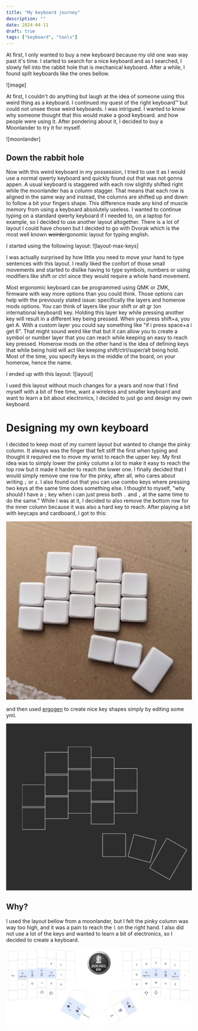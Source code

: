 ```yaml
---
title: "My keyboard journey"
description: ""
date: 2024-04-11
draft: true
tags: ["keyboard", "tools"]
---
```


At first, I only wanted to buy a new keyboard because my old one was way past it's time. I started to search for a nice keyboard and as I searched, I slowly fell into the rabbit hole that is mechanical keyboard. After a while, I found split keyboards like the ones bellow.

![image]

At first, I couldn't do anything but laugh at the idea of someone using this weird thing as a keyboard. I continued my quest of the right keyboard™ but could not unsee those weird keyboards. I was intrigued. I wanted to know why someone thought that this would make a good keyboard. and how people were using it. After pondering about it, I decided to buy a Moonlander to try it for myself.

![moonlander]

## Down the rabbit hole

Now with this weird keyboard in my possession, I tried to use it as I would use a normal qwerty keyboard and quickly found out that was not gonna appen.
A usual keyboard is staggered with each row slightly shifted right while the moonlander has a column stagger. That means that each row is aligned in the same way and instead, the columns are shifted up and down to follow a bit your fingers shape. 
This difference made any kind of muscle memory from using a keyboard absolutely useless. I wanted to continue typing on a standard qwerty keyboard if I needed to, on a laptop for example, so I decided to use another layout altogether. There is a lot of layout I could have chosen but I decided to go with Dvorak which is the most well known ~~weird~~ergonomic layout for typing english.

I started using the following layout:
![layout-max-keys]

I was actually surprised by how little you need to move your hand to type sentences with this layout. I really liked the confort of those small movements and started to dislike having to type symbols, numbers or using modifiers like shift or ctrl since they would require a whole hand movement.

Most ergonomic keyboard can be programmed using QMK or ZMK, firmware with way more options than you could think. Those options can help with the previously stated issue: specifically the layers and homerow mods options.
You can think of layers like your shift or alt gr (on international keyboard) key. Holding this layer key while pressing another key will result in a different key being pressed. When you press shift+a, you get A. With a custom layer you could say something like "if i press space+a i get 6". That might sound weird like that but it can allow you to create a symbol or number layer that you can reach while keeping an easy to reach key pressed.
Homerow mods on the other hand is the idea of defining keys that while being hold will act like keeping shift/ctrl/super/alt being hold. Most of the time, you specify keys in the middle of the board, on your homerow, hence the name.

I ended up with this layout:
![layout]

I used this layout without much changes for a years and now that I find myself with a bit of free time, want a wireless and smaller keyboard and want to learn a bit about electronics, I decided to just go and design my own keyboard.

# Designing my own keyboard

I decided to keep most of my current layout but wanted to change the pinky column. It always was the finger that felt stiff the first when typing and thought it required me to move my wrist to reach the upper key. My first idea was to simply lower the pinky column a lot to make it easy to reach the top row but it made it harder to reach the lower one. I finally decided that I would simply remove one row for the pinky, after all, who cares about writing `;` or `z`. 
I also found out that you can use combo keys where pressing two keys at the same time does something else. I thought to myself, "why should I have a `;` key when i can just press both `.` and `,` at the same time to do the same."
While I was at it, I decided to also remove the bottom row for the inner column because it was also a hard key to reach. After playing a bit with keycaps and cardboard, I got to this:

![Cardboard](./screens/first-cardboard.png)

and then used
[ergogen](https://github.com/ergogen/ergogen) to create nice key shapes simply by editing some yml.

![Ergogen outlines](./screens/ergogen-outlines.png)

## Why?

I used the layout bellow from a moonlander, but I felt the pinky column was way too high, and it was a pain to reach the `l` on the right hand.
I also did not use a lot of the keys and wanted to learn a bit of electronics, so I decided to create a keyboard.

![Moonlander layout](./screens/moonlander-layout.png)

<!-- vim: set wrap: -->
